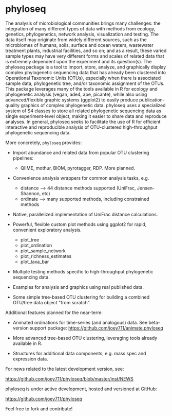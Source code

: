 # phyloseq

The analysis of microbiological communities brings many challenges: the integration of many different types of data with methods from ecology, genetics, phylogenetics, network analysis, visualization and testing. The data itself may originate from widely different sources, such as the microbiomes of humans, soils, surface and ocean waters, wastewater treatment plants, industrial facilities, and so on; and as a result, these varied sample types may have very different forms and scales of related data that is extremely dependent upon the experiment and its question(s). The phyloseq package is a tool to import, store, analyze, and graphically display complex phylogenetic sequencing data that has already been clustered into Operational Taxonomic Units (OTUs), especially when there is associated sample data, phylogenetic tree, and/or taxonomic assignment of the OTUs. This package leverages many of the tools available in R for ecology and phylogenetic analysis (vegan, ade4, ape, picante), while also using advanced/flexible graphic systems (ggplot2) to easily produce publication-quality graphics of complex phylogenetic data. phyloseq uses a specialized system of S4 classes to store all related phylogenetic sequencing data as single experiment-level object, making it easier to share data and reproduce analyses. In general, phyloseq seeks to facilitate the use of R for efficient interactive and reproducible analysis of OTU-clustered high-throughput phylogenetic sequencing data.

More concretely, `phyloseq` provides:

 * Import abundance and related data from popular OTU clustering pipelines:
	- QIIME, mothur, BIOM, pyrotagger, RDP. More planned.

 * Convenience analysis wrappers for common analysis tasks, e.g.
	- distance  --> 44 distance methods supported (UniFrac, Jensen-Shannon, etc)
	- ordinate  --> many supported methods, including constrained methods

 * Native, parallelized implementation of UniFrac distance calculations.

 * Powerful, flexible custom plot methods using ggplot2 for rapid, convenient exploratory analysis.
	- plot_tree
	- plot_ordination
	- plot_sample_network
	- plot_richness_estimates
	- plot_taxa_bar

 * Multiple testing methods specific to high-throughput phylogenetic sequencing data.

 * Examples for analysis and graphics using real published data.

 * Some simple tree-based OTU clustering for building a combined OTU/tree data object "from scratch".

Additional features planned for the near-term:

 * Animated ordinations for time-series (and analogous) data.
	See beta-version support package: https://github.com/joey711/animate.phyloseq

 * More advanced tree-based OTU clustering, leveraging tools already available in R.

 * Structures for additional data components, e.g. mass spec and expression data.

For news related to the latest development version, see:

https://github.com/joey711/phyloseq/blob/master/inst/NEWS

phyloseq is under active development, hosted and versioned at GitHub:

https://github.com/joey711/phyloseq

Feel free to fork and contribute!